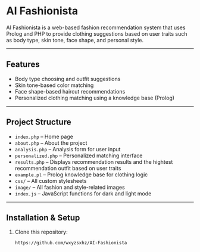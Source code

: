 # AI Fashionista

AI Fashionista is a web-based fashion recommendation system that uses Prolog and PHP to provide clothing suggestions based on user traits such as body type, skin tone, face shape, and personal style.

---

## Features

- Body type choosing and outfit suggestions
- Skin tone-based color matching
- Face shape-based haircut recommendations
- Personalized clothing matching using a knowledge base (Prolog)

---

## Project Structure

- `index.php` – Home page
- `about.php` – About the project
- `analysis.php` – Analysis form for user input
- `personalized.php` – Personalized matching interface
- `results.php` – Displays recommendation results and the hightest recommendation outfit based on user traits
- `example.pl` – Prolog knowledge base for clothing logic
- `css/` – All custom stylesheets
- `image/` – All fashion and style-related images
- `index.js` – JavaScript functions for dark and light mode

---

## Installation & Setup

1. Clone this repository:
   ```bash
   https://github.com/wxyzsxhz/AI-Fashionista
